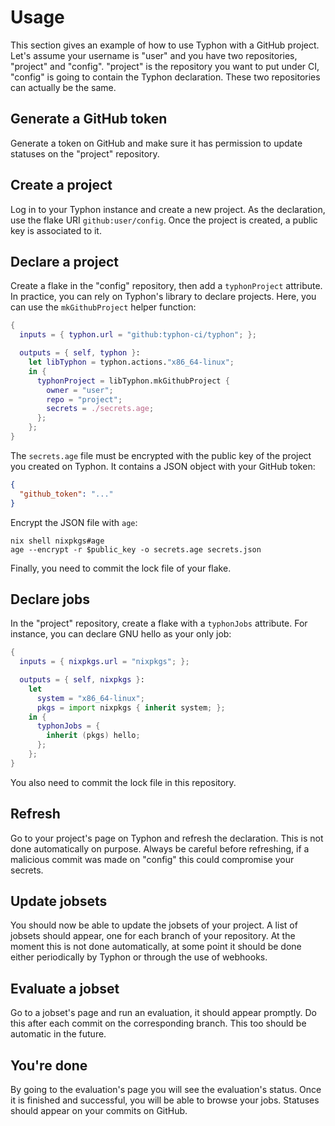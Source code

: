 # Usage

This section gives an example of how to use Typhon with a GitHub project. Let's
assume your username is "user" and you have two repositories, "project" and
"config". "project" is the repository you want to put under CI, "config" is
going to contain the Typhon declaration. These two repositories can actually be
the same.

## Generate a GitHub token

Generate a token on GitHub and make sure it has permission to update statuses on
the "project" repository.

## Create a project

Log in to your Typhon instance and create a new project. As the declaration, use
the flake URI `github:user/config`. Once the project is created, a public key
is associated to it.

## Declare a project

Create a flake in the "config" repository, then add a `typhonProject` attribute.
In practice, you can rely on Typhon's library to declare projects. Here, you can
use the `mkGithubProject` helper function:

```nix
{
  inputs = { typhon.url = "github:typhon-ci/typhon"; };

  outputs = { self, typhon }:
    let libTyphon = typhon.actions."x86_64-linux";
    in {
      typhonProject = libTyphon.mkGithubProject {
        owner = "user";
        repo = "project";
        secrets = ./secrets.age;
      };
    };
}
```

The `secrets.age` file must be encrypted with the public key of the project you
created on Typhon. It contains a JSON object with your GitHub token:

```json
{
  "github_token": "..."
}
```

Encrypt the JSON file with `age`:

```shell
nix shell nixpkgs#age
age --encrypt -r $public_key -o secrets.age secrets.json
```

Finally, you need to commit the lock file of your flake.

## Declare jobs

In the "project" repository, create a flake with a `typhonJobs` attribute.
For instance, you can declare GNU hello as your only job:

```nix
{
  inputs = { nixpkgs.url = "nixpkgs"; };

  outputs = { self, nixpkgs }:
    let
      system = "x86_64-linux";
      pkgs = import nixpkgs { inherit system; };
    in {
      typhonJobs = {
        inherit (pkgs) hello;
      };
    };
}
```

You also need to commit the lock file in this repository.

## Refresh

Go to your project's page on Typhon and refresh the declaration. This is not
done automatically on purpose. Always be careful before refreshing, if a
malicious commit was made on "config" this could compromise your secrets.

## Update jobsets

You should now be able to update the jobsets of your project. A list of jobsets
should appear, one for each branch of your repository. At the moment this is not
done automatically, at some point it should be done either periodically by
Typhon or through the use of webhooks.

## Evaluate a jobset

Go to a jobset's page and run an evaluation, it should appear promptly. Do this
after each commit on the corresponding branch. This too should be automatic in
the future.

## You're done

By going to the evaluation's page you will see the evaluation's status. Once it
is finished and successful, you will be able to browse your jobs. Statuses
should appear on your commits on GitHub.
